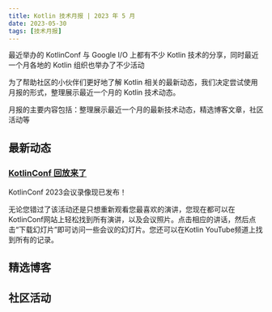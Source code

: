 ```yaml
---
title: Kotlin 技术月报 | 2023 年 5 月
date: 2023-05-30
tags: [技术月报]
---
```


最近举办的 KotlinConf 与 Google I/O 上都有不少 Kotlin 技术的分享，同时最近一个月各地的 Kotlin 组织也举办了不少活动

为了帮助社区的小伙伴们更好地了解 Kotlin 相关的最新动态，我们决定尝试使用月报的形式，整理展示最近一个月的 Kotlin 技术动态。

月报的主要内容包括：整理展示最近一个月的最新技术动态，精选博客文章，社区活动等

## 最新动态
### [KotlinConf 回放来了](https://blog.jetbrains.com/kotlin/2023/05/kotlinconf-2023-recordings/)
KotlinConf 2023会议录像现已发布！

无论您错过了该活动还是只想重新观看您最喜欢的演讲，您现在都可以在KotlinConf网站上轻松找到所有演讲，以及会议照片。点击相应的讲话，然后点击“下载幻灯片”即可访问一些会议的幻灯片。您还可以在Kotlin YouTube频道上找到所有的记录。

## 精选博客

## 社区活动

